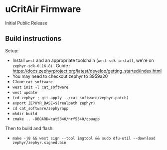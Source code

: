 # uCritAir Firmware

Initial Public Release 

## Build instructions

Setup:
 - Install `west` and an appropriate toolchain (`west sdk install`, we're on `zephyr-sdk-0.16.8`) . Guide : https://docs.zephyrproject.org/latest/develop/getting_started/index.html
 - You may need to checkout zephyr to 3959a20
 - Clone `cat_software`
 - `west init -l cat_software`
 - `west update`
 - `(cd zephyr ; git apply ../cat_software/zephyr.patch)`
 - `export ZEPHYR_BASE=$(realpath zephyr)`
 - `cd cat_software/zephyrapp`
 - `mkdir build`
 - `cmake .. -DBOARD=cat5340/nrf5340/cpuapp`

Then to build and flash:
 - `make -j8 && west sign --tool imgtool && sudo dfu-util --download zephyr/zephyr.signed.bin`
